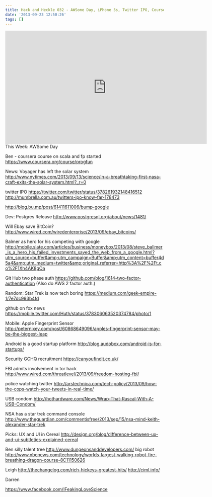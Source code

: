 ```yaml
---
title: Hack and Heckle 032 - AWSome Day, iPhone 5s, Twitter IPO, Coursera Scala
date: '2013-09-23 12:50:26'
tags: []
---
```


<iframe style="border: none;" src="http://html5-player.libsyn.com/embed/episode/id/2482264/height/360/width/640/theme/legacy/direction/no/autoplay/no/autonext/no/thumbnail/yes/preload/no/no_addthis/no/" height="360" width="640" allowfullscreen="" scrolling="no"></iframe>
<!--more-->
This Week:
AWSome Day

Ben - coursera course on scala and fp started
https://www.coursera.org/course/progfun

News:
Voyager has left the solar system
http://www.nytimes.com/2013/09/13/science/in-a-breathtaking-first-nasa-craft-exits-the-solar-system.html?_r=0

twitter IPO
https://twitter.com/twitter/status/378261932148416512
http://mumbrella.com.au/twitters-ipo-know-far-178473

http://blog.bu.mp/post/61411611006/bump-google

Dev:
Postgres Release
http://www.postgresql.org/about/news/1481/

Will Ebay save BitCoin?
http://www.wired.com/wiredenterprise/2013/09/ebay_bitcoins/

Balmer as hero for his competing with google
http://mobile.slate.com/articles/business/moneybox/2013/08/steve_ballmer_is_a_hero_his_failed_investments_saved_the_web_from_a_google.html?utm_source=buffer&amp;utm_campaign=Buffer&amp;utm_content=buffer4d5a4&amp;utm_medium=twitter&amp;original_referrer=http%3A%2F%2Ft.co%2F1Xh4AK8gOa

Git Hub two phase auth
https://github.com/blog/1614-two-factor-authentication
(Also do AWS 2 factor auth.)

Random:
Star Trek is now tech boring
https://medium.com/geek-empire-1/7e7dc993b4fd

github on fox news
https://mobile.twitter.com/Huth/status/378306063520374784/photo/1

Mobile:
Apple Fingerprint Sensor
http://peternixey.com/post/60868649096/apples-fingerprint-sensor-may-be-the-biggest-leap

Android is a good startup platform
http://blog.audobox.com/android-is-for-startups/

Security
GCHQ
recruitment
https://canyoufindit.co.uk/

FBI admits involvement in tor hack
http://www.wired.com/threatlevel/2013/09/freedom-hosting-fbi/

police watching twitter
http://arstechnica.com/tech-policy/2013/09/how-the-cops-watch-your-tweets-in-real-time/

USB condom
http://hothardware.com/News/Wrap-That-Rascal-With-A-USB-Condom/

NSA has a star trek command console
http://www.theguardian.com/commentisfree/2013/sep/15/nsa-mind-keith-alexander-star-trek

Picks:
UX and UI in Cereal
http://design.org/blog/difference-between-ux-and-ui-subtleties-explained-cereal

Ben
silly talent tree
http://www.dungeonsanddevelopers.com/
big robot
http://www.nbcnews.com/technology/worlds-largest-walking-robot-fire-breathing-dragon-course-8C11150626

Leigh
http://thechangelog.com/rich-hickeys-greatest-hits/
http://ciml.info/

Darren

https://www.facebook.com/IFeakingLoveScience
